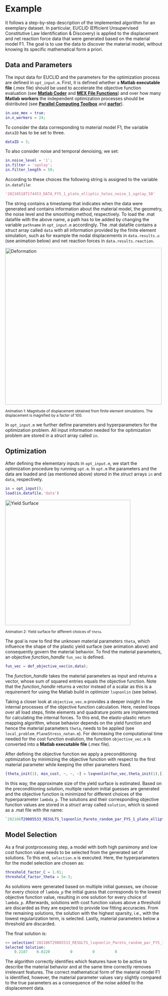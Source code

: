 # Example
It follows a step-by-step description of the implemented algorithm for an exemplary dataset.
In particular, EUCLID (Efficient Unsupervised Constitutive Law Identification & Discovery) is applied to the displacement and net reaction force data
that were generated based on the material model F1.
The goal is to use the data to discover the material model, without knowing its specific mathematical form a priori.

## Data and Parameters
The input data for EUCLID and the parameters for the optimization process are defined in `opt_input.m`.
First, it is defined whether a __Matlab executable file__ (.mex file) should be used to accelerate the objective function evaluation (see [__Matlab Coder__](https://mathworks.com/help/coder/) and [__MEX File Functions__](https://mathworks.com/help/matlab/call-mex-file-functions.html))
and over how many __Matlab workers__ the independent optimization processes should be distributed (see [__Parallel Computing Toolbox__](https://mathworks.com/products/parallel-computing.html) and [__parfor__](https://mathworks.com/help/parallel-computing/parfor.html)).
```Matlab
in.use_mex = true;
in.n_workers = 24;
```
To consider the data corresponding to material model F1, the variable `dataID` has to be set to three.
```Matlab
dataID = 3;
```
To also consider noise and temporal denoising, we set:
```Matlab
in.noise_level = '1';
in.filter = 'sgolay';
in.filter_length = 50;
```
According to these choices the following string is assigned to the variable `in.datafile`:
```Matlab
'20210518T174453_DATA_FYS_1_plate_elliptic_holes_noise_1_sgolay_50'
```
The string contains a timestamp that indicates when the data were generated and contains information about the material model, the geometry, the noise level and the smoothing method, respectively.
To load the .mat datafile with the above name, a path has to be added by changing the variable `pathname` in `opt_input.m` accordingly.
The .mat datafile contains a _struct_ array called `data` with all information provided by the finite element simulation,
such as for example the nodal displacements in `data.results.u` (see animation below) and net reaction forces in `data.results.reaction`.

<img src="/img/deformation_u_F1_noise_1_sgolay_50.gif" alt="Deformation" width="500"/>

<sub>Animation 1: Magnitude of displacement obtained from finite element simulations. The displacement is magnified by a factor of 100.</sub>

In `opt_input.m` we further define parameters and hyperparameters for the optimization problem.
All input information needed for the optimization problem are stored in a _struct_ array called `in`.

## Optimization
After defining the elementary inputs in `opt_input.m`, we start the optimization procedure by running `opt.m`.
In `opt.m` the parameters and the data are loaded and (as mentioned above) stored in the _struct_ arrays `in` and `data`, respectively.
```Matlab
in = opt_input();
load(in.datafile,'data')
```

<img src="/img/Fourier_flexibility.gif" alt="Yield Surface" width="400"/>

<sub>Animation 2: Yield surface for different choices of `theta`.</sub>

The goal is now to find the unknown material parameters `theta`, which influence the shape of the plastic yield surface (see animation above) and consequently govern the material behavior.
To find the material parameters, an objective *function_handle* `fun_vec` is defined. 
```Matlab
fun_vec = def_objective_vec(in,data);
```
The *function_handle* takes the material parameters as input and returns a vector, whose sum of squared entries equals the objective function.
Note that the *function_handle* returns a vector instead of a scalar as this is a requirement for using the Matlab build in optimizer `lsqnonlin` (see below). 

Taking a closer look at `objective_vec.m` provides a deeper insight in the internal processes of the objective function calculation.
Here, nested loops over all load steps, finite elements and quadrature points are implemented for calculating the internal forces.
To this end, the elasto-plastic return mapping algorithm, whose behavior depends on the yield function and hence the material parameters `theta`, needs to be applied (see `local_problem_PlaneStress_notan.m`).
For decreasing the computational time needed for the cost function evalution, the function `objective_vec.m` is converted into a __Matlab executable file__ (.mex file).

After defining the objective function we apply a preconditioning optimization by minimizing the objective function with respect to the first material parameter while keeping the other parameters fixed.
```Matlab
[theta_init(1), min_cost, ~, ~, ~] = lsqnonlin(fun_vec,theta_init(1),[],[],options);
```
In this way, the approximate size of the yield surface is estimated.
Based on the preconditioning solution, multiple random initial guesses are generated and the objective function is minimized for different choices of the hyperparameter `lambda_p`.
The solutions and their corresponding objective function values are stored in a _struct_ array called `solution`, which is saved as a .mat file with the name:
```Matlab
`202106T29085533_RESULTS_lsqnonlin_Pareto_random_par_FYS_1_plate_elliptic_holes_noise_1_sgolay_50`
```

## Model Selection
As a final postprocessing step, a model with both high parsimony and low cost function value needs to be selected from the generated set of solutions.
To this end, `selection.m` is executed.
Here, the hyperparameters for the model selection are chosen as:
```Matlab
threshold_factor_C = 1.01;
threshold_factor_theta = 5e-3;
```
As solutions were generated based on multiple initial guesses,
we choose for every choice of `lambda_p` the initial guess that corresponds to the lowest objective function value, resulting in one solution for every choice of `lambda_p`.
Afterwards, solutions with cost function values above a threshold are discarded as they are expected to provide low fitting accuracies.
From the remaining solutions, the solution with the highest sparsity, i.e., with the lowest regularization term, is selected.
Lastly, material parameters below a threshold are discarded.

The final solution is: 
```Matlab
>> selection('202106T29085533_RESULTS_lsqnonlin_Pareto_random_par_FYS_1_plate_elliptic_holes_noise_1_sgolay_50')
Selected Solution:
    0.2187    0.0220         0         0         0
```
The algorithm correctly identifies which features have to be active to describe the material behavior and at the same time correctly removes irrelevant features.
The correct mathematical form of the material model F1 is identified,
however, the material parameter values vary slightly compared to the true parameters as a consequence of the noise added to the displacement data.

